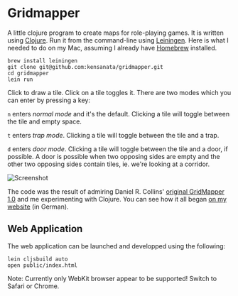 Gridmapper
==========

A little clojure program to create maps for role-playing games. It is
written using [Clojure](http://clojure.org/). Run it from the
command-line using [Leiningen](http://leiningen.org/). Here is what I
needed to do on my Mac, assuming I already have
[Homebrew](http://brew.sh/) installed.

    brew install leiningen
    git clone git@github.com:kensanata/gridmapper.git
	cd gridmapper
	lein run

Click to draw a tile. Click on a tile toggles it. There are two modes
which you can enter by pressing a key:

`n` enters *normal mode* and it's the default. Clicking a tile will
toggle between the tile and empty space.

`t` enters *trap mode*. Clicking a tile will toggle between the tile
and a trap.

`d` enters *door mode*. Clicking a tile will toggle between the tile
and a door, if possible. A door is possible when two opposing sides
are empty and the other two opposing sides contain tiles, ie. we're
looking at a corridor.

![Screenshot](http://alexschroeder.ch/pics/gridmapper-3.png)

The code was the result of admiring Daniel R. Collins'
[original GridMapper 1.0](http://www.superdan.net/software/gridmapper/)
and me experimenting with Clojure. You can see how it all began
[on my website](http://alexschroeder.ch/wiki/2010-06-10_Clojure_Einf%C3%BChrung)
(in German).

Web Application
---------------

The web application can be launched and developped using the
following:

    lein cljsbuild auto
	open public/index.html

Note: Currently only WebKit browser appear to be supported! Switch to
Safari or Chrome.
